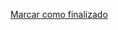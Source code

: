 <a onclick="test()" href="https://fx-learning.mgait.services/finish/privileges-groups" target="_parent" class="btn primary-btn">Marcar como finalizado</a>
